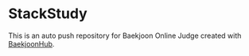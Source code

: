 # StackStudy
This is an auto push repository for Baekjoon Online Judge created with [BaekjoonHub](https://github.com/BaekjoonHub/BaekjoonHub).
